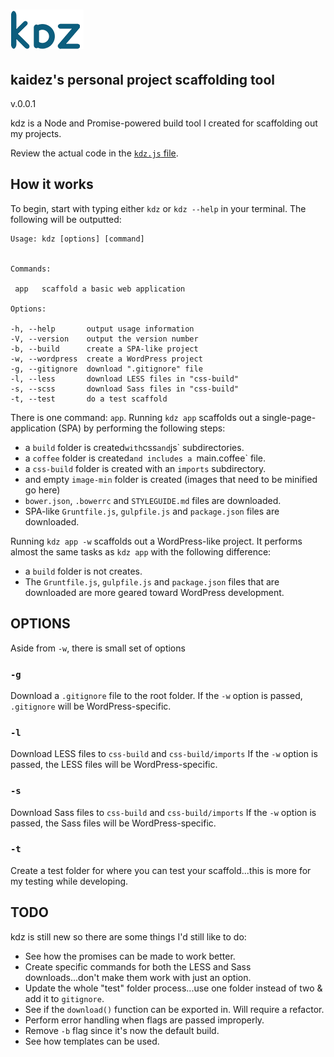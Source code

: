 # ![Alt text](kdz-logo.png)
## kaidez's personal project scaffolding tool
v.0.0.1


kdz is a Node and Promise-powered build tool I created for scaffolding out my projects.

Review the actual code in the [`kdz.js` file](https://github.com/kaidez/kdz/blob/master/kdz.js).


## How it works
To begin, start with typing either `kdz` or `kdz --help` in your terminal.  The following will be outputted:

    Usage: kdz [options] [command]


    Commands:

     app   scaffold a basic web application

    Options:

    -h, --help       output usage information
    -V, --version    output the version number
    -b, --build      create a SPA-like project
    -w, --wordpress  create a WordPress project
    -g, --gitignore  download ".gitignore" file
    -l, --less       download LESS files in "css-build"
    -s, --scss       download Sass files in "css-build"
    -t, --test       do a test scaffold


There is one command: `app`. Running `kdz app` scaffolds out a single-page-application (SPA) by performing the following steps:
* a `build` folder is created` with `css` and `js` subdirectories.
* a `coffee` folder is created`and includes a `main.coffee` file.
* a `css-build` folder is created with an `imports` subdirectory.
* and empty `image-min` folder is created (images that need to be minified go here)
* `bower.json`, `.bowerrc` and `STYLEGUIDE.md` files are downloaded.
* SPA-like `Gruntfile.js`, `gulpfile.js` and `package.json` files are downloaded.

Running `kdz app -w` scaffolds out a WordPress-like project.  It performs almost the same tasks as `kdz app` with the following difference:
* a `build` folder is not creates.
* The `Gruntfile.js`, `gulpfile.js` and `package.json` files that are downloaded are more geared toward WordPress development.

## OPTIONS
Aside from `-w`, there is small set of options

### `-g`
Download a `.gitignore` file to the root folder. If the `-w` option is passed, `.gitignore` will be WordPress-specific.

### `-l`
Download LESS files to `css-build` and `css-build/imports` If the `-w` option is passed, the LESS files will be WordPress-specific.

### `-s`
Download Sass files to `css-build` and `css-build/imports` If the `-w` option is passed, the Sass files will be WordPress-specific.

### `-t`
Create a test folder for where you can test your scaffold...this is more for my testing while developing.
## TODO
kdz is still new so there are some things I'd still like to do:
* See how the promises can be made to work better.
* Create specific commands for both the LESS and Sass downloads...don't make them work with just an option.
* Update the whole "test" folder process...use one folder instead of two & add it to `gitignore`.
* See if the `download()` function can be exported in. Will require a refactor.
* Perform error handling when flags are passed improperly.
* Remove `-b` flag since it's now the default build.
* See how templates can be used.
